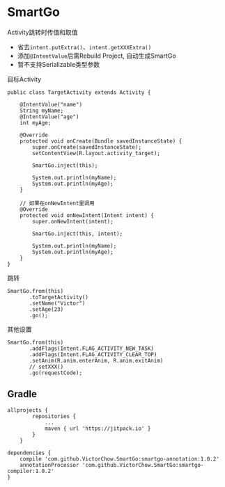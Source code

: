 # SmartGo
Activity跳转时传值和取值

* 省去`intent.putExtra()`、`intent.getXXXExtra()`
* 添加`@IntentValue`后需Rebuild Project, 自动生成SmartGo
* 暂不支持Serializable类型参数

目标Activity

```
public class TargetActivity extends Activity {

    @IntentValue("name")
    String myName;
    @IntentValue("age")
    int myAge;

    @Override
    protected void onCreate(Bundle savedInstanceState) {
        super.onCreate(savedInstanceState);
        setContentView(R.layout.activity_target);

        SmartGo.inject(this);

        System.out.println(myName);
        System.out.println(myAge);
    }

    // 如果在onNewIntent里调用
    @Override
    protected void onNewIntent(Intent intent) {
        super.onNewIntent(intent);

        SmartGo.inject(this, intent);

        System.out.println(myName);
        System.out.println(myAge);
    }
}

```
跳转

	SmartGo.from(this)
		   .toTargetActivity()
		   .setName("Victor")
		   .setAge(23)
		   .go();

其他设置

	SmartGo.from(this)
	       .addFlags(Intent.FLAG_ACTIVITY_NEW_TASK)
	       .addFlags(Intent.FLAG_ACTIVITY_CLEAR_TOP)
	       .setAnim(R.anim.enterAnim, R.anim.exitAnim)
	       // setXXX()
	       .go(requestCode);

## Gradle

```
allprojects {
		repositories {
			...
			maven { url 'https://jitpack.io' }
		}
	}
```

```
dependencies {
    compile 'com.github.VictorChow.SmartGo:smartgo-annotation:1.0.2'
    annotationProcessor 'com.github.VictorChow.SmartGo:smartgo-compiler:1.0.2'
}
```